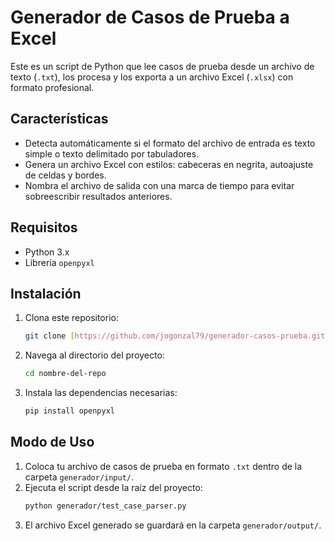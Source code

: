 # Generador de Casos de Prueba a Excel

Este es un script de Python que lee casos de prueba desde un archivo de texto (`.txt`), los procesa y los exporta a un archivo Excel (`.xlsx`) con formato profesional.

## Características

-   Detecta automáticamente si el formato del archivo de entrada es texto simple o texto delimitado por tabuladores.
-   Genera un archivo Excel con estilos: cabeceras en negrita, autoajuste de celdas y bordes.
-   Nombra el archivo de salida con una marca de tiempo para evitar sobreescribir resultados anteriores.

## Requisitos

-   Python 3.x
-   Librería `openpyxl`

## Instalación

1.  Clona este repositorio:
    ```bash
    git clone [https://github.com/jogonzal79/generador-casos-prueba.git](https://github.com/jogonzal79/generador-casos-prueba.git)
    ```
2.  Navega al directorio del proyecto:
    ```bash
    cd nombre-del-repo
    ```
3.  Instala las dependencias necesarias:
    ```bash
    pip install openpyxl
    ```

## Modo de Uso

1.  Coloca tu archivo de casos de prueba en formato `.txt` dentro de la carpeta `generador/input/`.
2.  Ejecuta el script desde la raíz del proyecto:
    ```bash
    python generador/test_case_parser.py
    ```
3.  El archivo Excel generado se guardará en la carpeta `generador/output/`.
